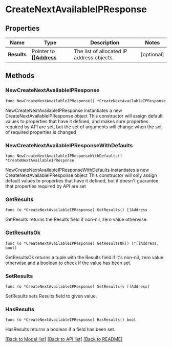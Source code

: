 # CreateNextAvailableIPResponse

## Properties

Name | Type | Description | Notes
------------ | ------------- | ------------- | -------------
**Results** | Pointer to [**[]Address**](Address.md) | The list of allocated IP address objects. | [optional] 

## Methods

### NewCreateNextAvailableIPResponse

`func NewCreateNextAvailableIPResponse() *CreateNextAvailableIPResponse`

NewCreateNextAvailableIPResponse instantiates a new CreateNextAvailableIPResponse object
This constructor will assign default values to properties that have it defined,
and makes sure properties required by API are set, but the set of arguments
will change when the set of required properties is changed

### NewCreateNextAvailableIPResponseWithDefaults

`func NewCreateNextAvailableIPResponseWithDefaults() *CreateNextAvailableIPResponse`

NewCreateNextAvailableIPResponseWithDefaults instantiates a new CreateNextAvailableIPResponse object
This constructor will only assign default values to properties that have it defined,
but it doesn't guarantee that properties required by API are set

### GetResults

`func (o *CreateNextAvailableIPResponse) GetResults() []Address`

GetResults returns the Results field if non-nil, zero value otherwise.

### GetResultsOk

`func (o *CreateNextAvailableIPResponse) GetResultsOk() (*[]Address, bool)`

GetResultsOk returns a tuple with the Results field if it's non-nil, zero value otherwise
and a boolean to check if the value has been set.

### SetResults

`func (o *CreateNextAvailableIPResponse) SetResults(v []Address)`

SetResults sets Results field to given value.

### HasResults

`func (o *CreateNextAvailableIPResponse) HasResults() bool`

HasResults returns a boolean if a field has been set.


[[Back to Model list]](../README.md#documentation-for-models) [[Back to API list]](../README.md#documentation-for-api-endpoints) [[Back to README]](../README.md)


